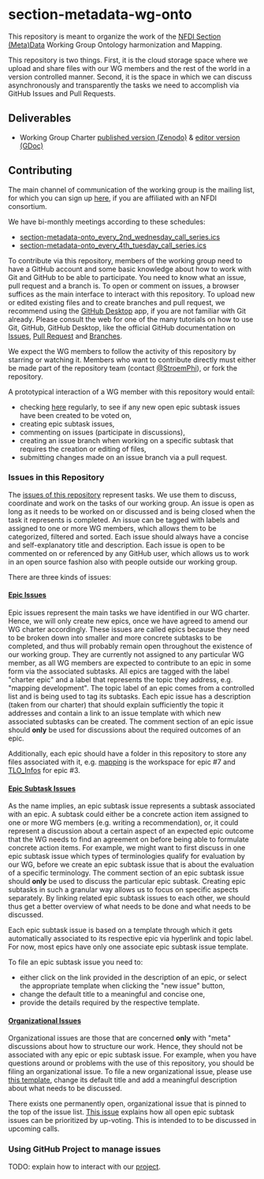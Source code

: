 # section-metadata-wg-onto

This repository is meant to organize the work of the [NFDI Section (Meta)Data](https://www.nfdi.de/section-metadata/) Working Group Ontology harmonization 
and Mapping.

This repository is two things. First, it is the cloud storage space where we upload and share files with our WG
members and the rest of the world in a version controlled manner. Second, it is the space in which we can discuss 
asynchronously and transparently the tasks we need to accomplish via GitHub Issues and Pull Requests.

## Deliverables
* Working Group Charter [published version (Zenodo)](https://zenodo.org/doi/10.5281/zenodo.6726518) & [editor version (GDoc)](https://docs.google.com/document/d/1GUh7K0Sy8tyrKZ4-BEizb-9Qa0tt3uzE)

## Contributing
The main channel of communication of the working group is the mailing list, for which you can sign up [here](https://lists.nfdi.de/postorius/lists/section-metadata-wg-onto.lists.nfdi.de/), 
if you are affiliated with an NFDI consortium.

We have bi-monthly meetings according to these schedules:
* [section-metadata-onto_every_2nd_wednesday_call_series.ics](section-metadata-onto_every_2nd_wednesday_call_series.ics)
* [section-metadata-onto_every_4th_tuesday_call_series.ics](section-metadata-onto_every_4th_tuesday_call_series.ics)

To contribute via this repository, members of the working group need to have a GitHub account and some basic knowledge 
about how to work with Git and GitHub to be able to participate. You need to know what an issue, pull request and a branch is.
To open or comment on issues, a browser suffices as the main interface to interact with this repository. 
To upload new or edited existing files and to create branches and pull request, we recommend using the 
[GitHub Desktop](https://desktop.github.com/) app, if you are not familiar with Git already. 
Please consult the web for one of the many tutorials on how to use Git, GitHub, GitHub Desktop, like the official 
GitHub documentation on [Issues](https://docs.github.com/en/issues/tracking-your-work-with-issues), [Pull Request](https://docs.github.com/en/pull-requests/collaborating-with-pull-requests/proposing-changes-to-your-work-with-pull-requests/creating-a-pull-request) and [Branches](https://docs.github.com/en/pull-requests/collaborating-with-pull-requests/proposing-changes-to-your-work-with-pull-requests/about-branches). 

We expect the WG members to follow the activity of this repository by starring or watching it. Members who want to
contribute directly must either be made part of the repository team (contact [@StroemPhi](https://github.com/StroemPhi)),
or fork the repository.

A prototypical interaction of a WG member with this repository would entail:
* checking [here](https://github.com/nfdi-de/section-metadata-wg-onto/issues?q=is%3Aissue+is%3Aopen+sort%3Areactions-%2B1-desc+-label%3A%22charter+epic%22+-label%3A%22organizational%22+) regularly, to see if any new open epic subtask issues have been created to be voted on,
* creating epic subtask issues,
* commenting on issues (participate in discussions),
* creating an issue branch when working on a specific subtask that requires the creation or editing of files,
* submitting changes made on an issue branch via a pull request.

### Issues in this Repository
The [issues of this repository](https://github.com/nfdi-de/section-metadata-wg-onto/issues/) represent tasks.
We use them to discuss, coordinate and work on the tasks of our working group. 
An issue is open as long as it needs to be worked on or discussed and is being closed when the task it represents is completed.
An issue can be tagged with labels and assigned to one or more WG members, which allows them to be categorized, 
filtered and sorted. Each issue should always have a concise and self-explanatory title and description. Each issue 
is open to be commented on or referenced by any GitHub user, which allows us to work in an open source fashion also 
with people outside our working group. 

There are three kinds of issues: 

#### [Epic Issues](https://github.com/nfdi-de/section-metadata-wg-onto/issues?q=is%3Aissue+is%3Aopen+label%3A%22charter+epic%22)
Epic issues represent the main tasks we have identified in our WG charter. Hence, we will only create new epics, 
once we have agreed to amend our WG charter accordingly. These issues are called epics because they need 
to be broken down into smaller and more concrete subtasks to be completed, and thus will probably remain open 
throughout the existence of our working group. They are currently not assigned to any particular WG member, 
as all WG members are expected to contribute to an epic in some form via the associated subtasks.
All epics are tagged with the label "charter epic" and a label that represents the topic they address, e.g. "mapping 
development". The topic label of an epic comes from a controlled list and is being used to tag its subtasks. 
Each epic issue has a description (taken from our charter) that should explain sufficiently the topic it addresses and 
contain a link to an issue template with which new associated subtasks can be created.
The comment section of an epic issue should **only** be used for discussions about the required outcomes of an epic.

Additionally, each epic should have a folder in this repository to store any files associated with it, 
e.g. [mapping](mapping) is the workspace for epic #7 and [TLO_Infos](TLO_Infos) for epic #3.

#### [Epic Subtask Issues](https://github.com/nfdi-de/section-metadata-wg-onto/issues?q=is%3Aissue+is%3Aopen+sort%3Areactions-%2B1-desc+-label%3A%22charter+epic%22+-label%3A%22organizational%22+)
As the name implies, an epic subtask issue represents a subtask associated with an epic. A subtask could either be a 
concrete action item assigned to one or more WG members (e.g. writing a recommendation), or, it could represent a 
discussion about a certain aspect of an expected epic outcome that the WG needs to find an agreement on before being 
able to formulate concrete action items. For example, we might want to first discuss in one epic subtask issue 
which types of terminologies qualify for evaluation by our WG, before we create an epic subtask issue that is about 
the evaluation of a specific terminology. The comment section of an epic subtask issue should **only** be used to 
discuss the particular epic subtask. Creating epic subtasks in such a granular way allows us to focus on specific
aspects separately. By linking related epic subtask issues to each other, we should thus get a better overview of what
needs to be done and what needs to be discussed.

Each epic subtask issue is based on a template through which it gets automatically associated to its respective epic 
via hyperlink and topic label. For now, most epics have only one associate epic subtask issue template. 

To file an epic subtask issue you need to:
* either click on the link provided in the description of an epic, or select the appropriate template when clicking
  the "new issue" button,
* change the default title to a meaningful and concise one,
* provide the details required by the respective template.

#### [Organizational Issues](https://github.com/nfdi-de/section-metadata-wg-onto/issues?q=is%3Aissue+is%3Aopen+label%3Aorganizational)
Organizational issues are those that are concerned **only** with "meta" discussions about how to structure our work.
Hence, they should not be associated with any epic or epic subtask issue. 
For example, when you have questions around or problems with the use of this repository, you should be filing an 
organizational issue. 
To file a new organizational issue, please use [this template](https://github.com/nfdi-de/section-metadata-wg-onto/issues/new?assignees=&labels=organizational&projects=&template=organizational-issue.md&title=organizational%3A+%5BADD+YOUR+CONCISE+ISSUE+TITLE+HERE%5D), change its default title and add a meaningful 
description about what needs to be discussed.

There exists one permanently open, organizational issue that is pinned to the top of the issue list. [This issue](https://github.com/nfdi-de/section-metadata-wg-onto/issues/12)
explains how all open epic subtask issues can be prioritized by up-voting. This is intended to to be discussed in 
upcoming calls.

### Using GitHub Project to manage issues
TODO: explain how to interact with our [project](https://github.com/orgs/nfdi-de/projects/1).


